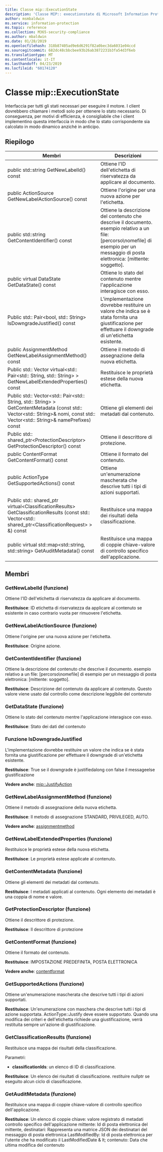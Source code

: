 ```yaml
---
title: Classe mip::ExecutionState
description: 'Classe MIP:: executionstate di Microsoft Information Protection (MIP) SDK vengono documentate.'
author: msmbaldwin
ms.service: information-protection
ms.topic: reference
ms.collection: M365-security-compliance
ms.author: mbaldwin
ms.date: 01/28/2019
ms.openlocfilehash: 318b87405ad9e6d6291f82a0bec3da6031e04ccd
ms.sourcegitcommit: 682dc48cbbcbee93b26ab3872231b3fa54d3f6eb
ms.translationtype: MT
ms.contentlocale: it-IT
ms.lasthandoff: 04/23/2019
ms.locfileid: "60174120"
---
```

# <a name="class-mipexecutionstate"></a>Classe mip::ExecutionState 
Interfaccia per tutti gli stati necessari per eseguire il motore.
I client dovrebbero chiamare i metodi solo per ottenere lo stato necessario. Di conseguenza, per motivi di efficienza, è consigliabile che i client implementino questa interfaccia in modo che lo stato corrispondente sia calcolato in modo dinamico anziché in anticipo.
  
## <a name="summary"></a>Riepilogo
 Membri                        | Descrizioni                                
--------------------------------|---------------------------------------------
public std::string GetNewLabelId() const  |  Ottiene l'ID dell'etichetta di riservatezza da applicare al documento.
public ActionSource GetNewLabelActionSource() const  |  Ottiene l'origine per una nuova azione per l'etichetta.
public std::string GetContentIdentifier() const  |  Ottiene la descrizione del contenuto che descrive il documento. esempio relativo a un file: [percorso\nomefile] di esempio per un messaggio di posta elettronica: [mittente: soggetto].
public virtual DataState GetDataState() const  |  Ottiene lo stato del contenuto mentre l'applicazione interagisce con esso.
Public std:: Pair\<bool, std:: String\> IsDowngradeJustified() const  |  L'implementazione dovrebbe restituire un valore che indica se è stata fornita una giustificazione per effettuare il downgrade di un'etichetta esistente.
public AssignmentMethod GetNewLabelAssignmentMethod() const  |  Ottiene il metodo di assegnazione della nuova etichetta.
Public std:: Vector virtual\<std:: Pair\<std:: String, std:: String\> \> GetNewLabelExtendedProperties() const  |  Restituisce le proprietà estese della nuova etichetta.
Public std:: Vector\<std:: Pair\<std:: String, std:: String\> \> GetContentMetadata (const std:: Vector\<std:: String\>& nomi, const std:: Vector\<std:: String\>& namePrefixes) const  |  Ottiene gli elementi dei metadati dal contenuto.
Public std:: shared_ptr\<ProtectionDescriptor\> GetProtectionDescriptor() const  |  Ottiene il descrittore di protezione.
public ContentFormat GetContentFormat() const  |  Ottiene il formato del contenuto.
public ActionType GetSupportedActions() const  |  Ottiene un'enumerazione mascherata che descrive tutti i tipi di azioni supportati.
Public std:: shared_ptr virtual\<ClassificationResults\> GetClassificationResults (const std:: Vector\<std:: shared_ptr\<ClassificationRequest\> \> &) const  |  Restituisce una mappa dei risultati della classificazione.
public virtual std::map\<std::string, std::string\> GetAuditMetadata() const  |  Restituisce una mappa di coppie chiave-valore di controllo specifico dell'applicazione.
  
## <a name="members"></a>Membri
  
### <a name="getnewlabelid-function"></a>GetNewLabelId (funzione)
Ottiene l'ID dell'etichetta di riservatezza da applicare al documento.

  
**Restituisce**: ID etichetta di riservatezza da applicare al contenuto se esistente in caso contrario vuota per rimuovere l'etichetta.
  
### <a name="getnewlabelactionsource-function"></a>GetNewLabelActionSource (funzione)
Ottiene l'origine per una nuova azione per l'etichetta.

  
**Restituisce**: Origine azione.
  
### <a name="getcontentidentifier-function"></a>GetContentIdentifier (funzione)
Ottiene la descrizione del contenuto che descrive il documento. esempio relativo a un file: [percorso\nomefile] di esempio per un messaggio di posta elettronica: [mittente: soggetto].

  
**Restituisce**: Descrizione del contenuto da applicare al contenuto.
Questo valore viene usato dal controllo come descrizione leggibile del contenuto
  
### <a name="getdatastate-function"></a>GetDataState (funzione)
Ottiene lo stato del contenuto mentre l'applicazione interagisce con esso.

  
**Restituisce**: Stato dei dati del contenuto
  
### <a name="isdowngradejustified-function"></a>Funzione IsDowngradeJustified
L'implementazione dovrebbe restituire un valore che indica se è stata fornita una giustificazione per effettuare il downgrade di un'etichetta esistente.

  
**Restituisce**: True se il downgrade è justifiedalong con false il messageelse giustificazione 
  
**Vedere anche**: [mip::JustifyAction](class_mip_justifyaction.md)
  
### <a name="getnewlabelassignmentmethod-function"></a>GetNewLabelAssignmentMethod (funzione)
Ottiene il metodo di assegnazione della nuova etichetta.

  
**Restituisce**: Il metodo di assegnazione STANDARD, PRIVILEGED, AUTO. 
  
**Vedere anche**: [assignmentmethod](mip-enums-and-structs.md#assignmentmethod)
  
### <a name="getnewlabelextendedproperties-function"></a>GetNewLabelExtendedProperties (funzione)
Restituisce le proprietà estese della nuova etichetta.

  
**Restituisce**: Le proprietà estese applicate al contenuto.
  
### <a name="getcontentmetadata-function"></a>GetContentMetadata (funzione)
Ottiene gli elementi dei metadati dal contenuto.

  
**Restituisce**: I metadati applicati al contenuto. Ogni elemento dei metadati è una coppia di nome e valore.
  
### <a name="getprotectiondescriptor-function"></a>GetProtectionDescriptor (funzione)
Ottiene il descrittore di protezione.

  
**Restituisce**: Il descrittore di protezione
  
### <a name="getcontentformat-function"></a>GetContentFormat (funzione)
Ottiene il formato del contenuto.

  
**Restituisce**: IMPOSTAZIONE PREDEFINITA, POSTA ELETTRONICA 
  
**Vedere anche**: [contentformat](mip-enums-and-structs.md#contentformat)
  
### <a name="getsupportedactions-function"></a>GetSupportedActions (funzione)
Ottiene un'enumerazione mascherata che descrive tutti i tipi di azioni supportati.

  
**Restituisce**: Un'enumerazione con maschera che descrive tutti i tipi di azione supportata.
ActionType::Justify deve essere supportato. Quando una modifica dei criteri e dell'etichetta richiede una giustificazione, verrà restituita sempre un'azione di giustificazione.
  
### <a name="getclassificationresults-function"></a>GetClassificationResults (funzione)
Restituisce una mappa dei risultati della classificazione.

Parametri:  
* **classificationIds**: un elenco di ID di classificazione. 



  
**Restituisce**: Un elenco dei risultati di classificazione. restituire nullptr se eseguito alcun ciclo di classificazione.
  
### <a name="getauditmetadata-function"></a>GetAuditMetadata (funzione)
Restituisce una mappa di coppie chiave-valore di controllo specifico dell'applicazione.

  
**Restituisce**: Un elenco di coppie chiave: valore registrato di metadati controllo specifico dell'applicazione mittente: Id di posta elettronica del mittente, destinatari: Rappresenta una matrice JSON dei destinatari del messaggio di posta elettronica LastModifiedBy: Id di posta elettronica per l'utente che ha modificato il LastModifiedDate & lt; contenuto: Data che ultima modifica del contenuto